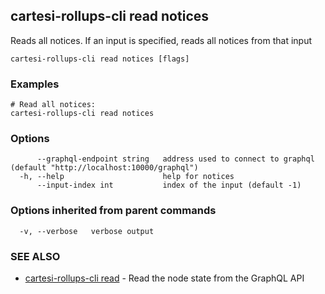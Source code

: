 ## cartesi-rollups-cli read notices

Reads all notices. If an input is specified, reads all notices from that input

```
cartesi-rollups-cli read notices [flags]
```

### Examples

```
# Read all notices:
cartesi-rollups-cli read notices
```

### Options

```
      --graphql-endpoint string   address used to connect to graphql (default "http://localhost:10000/graphql")
  -h, --help                      help for notices
      --input-index int           index of the input (default -1)
```

### Options inherited from parent commands

```
  -v, --verbose   verbose output
```

### SEE ALSO

* [cartesi-rollups-cli read](cartesi-rollups-cli_read.md)	 - Read the node state from the GraphQL API

